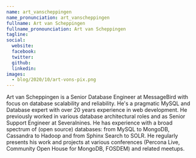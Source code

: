 ```yaml
---
name: art_vanscheppingen
name_pronunciation: art_vanscheppingen
fullname: Art van Scheppingen
fullname_pronounciation: Art van Scheppingen
tagline: 
social:
  website: 
  facebook:
  twitter: 
  github: 
  linkedin: 
images:
  - blog/2020/10/art-vons-pix.png
---
```


Art van Scheppingen is a Senior Database Engineer at MessageBird with focus on database scalability and reliability. He's a pragmatic MySQL and Database expert with over 20 years experience in web development. He previously worked in various database architectural roles and as Senior Support Engineer at Severalnines. He has experience with a broad spectrum of (open source) databases: from MySQL to MongoDB, Cassandra to Hadoop and from Sphinx Search to SOLR. He regularly presents his work and projects at various conferences (Percona Live, Community Open House for MongoDB, FOSDEM) and related meetups.